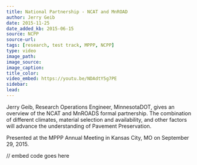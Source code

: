```yaml
---
title: National Partnership - NCAT and MnROAD
author: Jerry Geib
date: 2015-11-25
date_added_kb: 2015-06-15
source: NCPP
source-url:
tags: [research, test track, MPPP, NCPP]
type: video
image_path: 
image_source:
image_caption:
title_color:
video_embed: https://youtu.be/NDAdtY5g7PE
sidebar:
lead:
---
```

Jerry Geib, Research Operations Engineer, MinnesotaDOT, gives an overview of the NCAT and MnROADS formal partnership. The combination of different climates, material selection and availability, and other factors will advance the understanding of Pavement Preservation.

Presented at the MPPP Annual Meeting in Kansas City, MO on September 29, 2015.
<!--more-->

// embed code goes here
